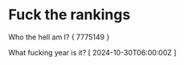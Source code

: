# Fuck the rankings

Who the hell am I?
{ 7775149 }

What fucking year is it?
[ 2024-10-30T06:00:00Z ]
